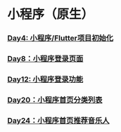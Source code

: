 # 小程序（原生）

### [Day4: 小程序/Flutter项目初始化](../mp/day4-init-mp-and-flutter-project.md)
### [Day8：小程序登录页面](../mp/day8-mp-login-page.md)
### [Day12: 小程序登录功能](../mp/day12-mp-login-page.md)
### [Day20：小程序首页分类列表](../mp/day20-mp-homepage-category-banner.md)
### [Day24：小程序首页推荐音乐人](../mp/day24-mp-homepage-musician-banner.md)
